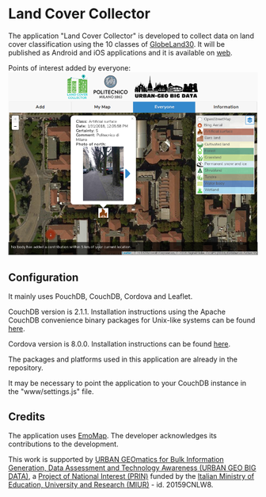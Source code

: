 # Land Cover Collector
The application "Land Cover Collector" is developed to collect data on land cover classification using the 10 classes of [GlobeLand30](http://www.globallandcover.com/GLC30Download/index.aspx). It will be published as Android and iOS applications and it is available on [web](http://131.175.143.84/land-cover-collector/).

Points of interest added by everyone:
![everyonePois](screenshots/everyonePois.png)

## Configuration
It mainly uses PouchDB, CouchDB, Cordova and Leaflet.

CouchDB version is 2.1.1. Installation instructions using the Apache CouchDB convenience binary packages for Unix-like systems can be found [here](http://docs.couchdb.org/en/2.1.1/install/unix.html).

Cordova version is 8.0.0. Installation instructions can be found [here](https://cordova.apache.org/docs/en/latest/guide/cli/).

The packages and platforms used in this application are already in the repository.

It may be necessary to point the application to your CouchDB instance in the "www/settings.js" file.

## Credits
The application uses [EmoMap](https://github.com/cartogroup/emomap). The developer acknowledges its contributions to the development.

This work is supported by [URBAN GEOmatics for Bulk Information Generation, Data Assessment and Technology Awareness (URBAN GEO BIG DATA)](http://www.urbangeobigdata.it/), a [Project of National Interest (PRIN)](http://prin.miur.it/) funded by the [Italian Ministry of Education, University and Research (MIUR)](http://www.miur.gov.it/web/guest/home) - id. 20159CNLW8.
